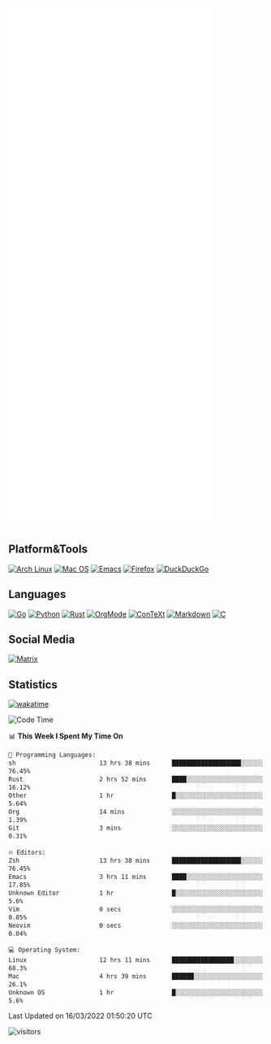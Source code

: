 ![Metrics](https://github.com/SteamedFish/SteamedFish/blob/master/github-metrics.svg)

## Platform&Tools

[![Arch Linux](https://img.shields.io/badge/ArchLinux-1793D1?logo=arch-linux&logoColor=fff&style=flat-square)](https://archlinux.org/)
[![Mac OS](https://img.shields.io/badge/MacOS-000000?style=flat-square&logo=macos&logoColor=F0F0F0)](https://www.apple.com/macos/)
[![Emacs](https://img.shields.io/badge/Emacs-%237F5AB6.svg?&style=flat-square&logo=gnu-emacs&logoColor=white)](https://www.gnu.org/software/emacs/)
[![Firefox](https://img.shields.io/badge/Firefox-FF7139?style=flat-square&logo=Firefox-Browser&logoColor=white)](https://firefox.com/)
[![DuckDuckGo](https://img.shields.io/badge/DuckDuckGo-DE5833?style=flat-square&logo=DuckDuckGo&logoColor=white)](https://duckduckgo.com/)

## Languages

[![Go](https://img.shields.io/badge/Golang-%2300ADD8.svg?style=flat-square&logo=go&logoColor=white)](https://golang.org/)
[![Python](https://img.shields.io/badge/Python-3670A0?style=flat-square&logo=python&logoColor=ffdd54)](https://www.python.org/)
[![Rust](https://img.shields.io/badge/Rust-%23000000.svg?style=flat-square&logo=rust&logoColor=white)](https://www.rust-lang.org/)
[![OrgMode](https://img.shields.io/badge/OrgMode-%23000000.svg?style=flat-square&logo=org&logoColor=white)](https://orgmode.org/)
[![ConTeXt](https://img.shields.io/badge/ConTeXt-%23008080.svg?style=flat-square&logo=latex&logoColor=white)](https://contextgarden.net/)
[![Markdown](https://img.shields.io/badge/MarkDown-%23000000.svg?style=flat-square&logo=markdown&logoColor=white)](https://daringfireball.net/projects/markdown/)
[![C](https://img.shields.io/badge/C-%2300599C.svg?style=flat-square&logo=c&logoColor=white)](https://www.iso.org/standard/74528.html)

## Social Media

[![Matrix](https://img.shields.io/badge/SteamedFish-2CA5E0?style=social&logo=matrix&logoColor=black)](https://matrix.to/#/@i:steamedfish.org)

## Statistics
[![wakatime](https://wakatime.com/badge/user/168280d6-fcf2-4b4f-ad3a-dc4612f35b38.svg)](https://wakatime.com/@168280d6-fcf2-4b4f-ad3a-dc4612f35b38)

<!--START_SECTION:waka-->
![Code Time](http://img.shields.io/badge/Code%20Time-1%2C661%20hrs%205%20mins-blue)

📊 **This Week I Spent My Time On** 

```text
💬 Programming Languages: 
sh                       13 hrs 38 mins      ███████████████████░░░░░░   76.45% 
Rust                     2 hrs 52 mins       ████░░░░░░░░░░░░░░░░░░░░░   16.12% 
Other                    1 hr                █░░░░░░░░░░░░░░░░░░░░░░░░   5.64% 
Org                      14 mins             ░░░░░░░░░░░░░░░░░░░░░░░░░   1.39% 
Git                      3 mins              ░░░░░░░░░░░░░░░░░░░░░░░░░   0.31%

🔥 Editors: 
Zsh                      13 hrs 38 mins      ███████████████████░░░░░░   76.45% 
Emacs                    3 hrs 11 mins       ████░░░░░░░░░░░░░░░░░░░░░   17.85% 
Unknown Editor           1 hr                █░░░░░░░░░░░░░░░░░░░░░░░░   5.6% 
Vim                      0 secs              ░░░░░░░░░░░░░░░░░░░░░░░░░   0.05% 
Neovim                   0 secs              ░░░░░░░░░░░░░░░░░░░░░░░░░   0.04%

💻 Operating System: 
Linux                    12 hrs 11 mins      █████████████████░░░░░░░░   68.3% 
Mac                      4 hrs 39 mins       ██████░░░░░░░░░░░░░░░░░░░   26.1% 
Unknown OS               1 hr                █░░░░░░░░░░░░░░░░░░░░░░░░   5.6%

```


 Last Updated on 16/03/2022 01:50:20 UTC
<!--END_SECTION:waka-->

![visitors](https://visitor-badge.laobi.icu/badge?page_id=SteamedFish.SteamedFish)
